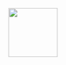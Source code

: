 <div id="header" align="center">
  <img src="https://media.giphy.com/media/YRtLgsajXrz1FNJ6oy/giphy-downsized-large.gif" width="100"/>
</div>
